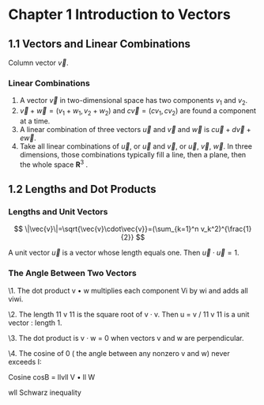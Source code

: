 # Chapter 1 Introduction to Vectors

## 1.1 Vectors and Linear Combinations

Column vector $\vec{v}$.

### Linear Combinations

1. A vector $\vec{v}$ in two-dimensional space has two components $v_1$ and $v_2$. 
2. $\vec{v} + \vec{w} = ( v_1 + w_1, v_2 + w_2$) and $c\vec{v} = ( cv_1, cv_2)$ are found a component at a time.
3. A linear combination of three vectors $\vec{u}$ and $\vec{v}$ and $\vec{w}$ is $c\vec{u}+ d\vec{v} + e\vec{w}$.
4. Take all linear combinations of $\vec{u}$, or $\vec{u}$ and $\vec{v}$, or $\vec{u}$, $\vec{v}$, $\vec{w}$. In three dimensions, those combinations typically fill a line, then a plane, then the whole space $\mathbf{R}^3$ . 

## 1.2 Lengths and Dot Products

### Lengths and Unit Vectors

$$
\|\vec{v}\|=\sqrt{\vec{v}\cdot\vec{v}}=(\sum_{k=1}^n v_k^2)^{\frac{1}{2}}
$$

A unit vector $\vec{u}$ is a vector whose length equals one. Then $\vec{u} \cdot \vec{u} = 1$.

### The Angle Between Two Vectors

\1. The dot product v • w multiplies each component Vi by wi and adds all viwi. 

\2. The length 11 v 11 is the square root of v · v. Then u = v / 11 v 11 is a unit vector : length 1.

\3. The dot product is v · w = 0 when vectors v and w are perpendicular.

\4. The cosine of 0 ( the angle between any nonzero v and w) never exceeds I:

Cosine cosB = llvll V • ll W 

wll Schwarz inequality 















